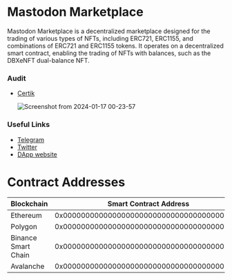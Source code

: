 # Mastodon Marketplace

Mastodon Marketplace is a decentralized marketplace designed for the trading of various types of NFTs, including ERC721, ERC1155, and combinations of ERC721 and ERC1155 tokens. It operates on a decentralized smart contract, enabling the trading of NFTs with balances, such as the DBXeNFT dual-balance NFT.

### Audit

- [Certik](https://skynet.certik.com/projects/mastodon-marketplace)
  
  ![Screenshot from 2024-01-17 00-23-57](https://github.com/starfish-technologies-srl/Mastodon-Marketplace-Smart-Contracts/assets/64739117/690cfc90-35d8-4d01-b1ea-1fa269a1073c)

### Useful Links

- [Telegram](TODO)
- [Twitter](TODO)
- [DApp website](TODO)

# Contract Addresses

| Blockchain          | Smart Contract Address                     | Etherscan                                                               |
| ------------------- | ------------------------------------------ | ----------------------------------------------------------------------- |
| Ethereum            | 0x0000000000000000000000000000000000000000 | https://etherscan.io/address/0x0000000000000000000000000000000000000000 |
| Polygon             | 0x0000000000000000000000000000000000000000 | https://etherscan.io/address/0x0000000000000000000000000000000000000000 |
| Binance Smart Chain | 0x0000000000000000000000000000000000000000 | https://etherscan.io/address/0x0000000000000000000000000000000000000000 |
| Avalanche           | 0x0000000000000000000000000000000000000000 | https://etherscan.io/address/0x0000000000000000000000000000000000000000 |

